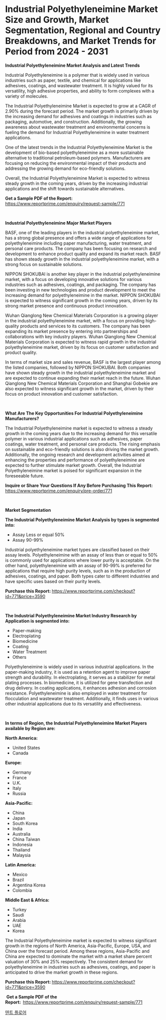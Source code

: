 <p><h1>Industrial Polyethyleneimine Market Size and Growth, Market Segmentation, Regional and Country Breakdowns, and Market Trends for Period from 2024 -  2031</h1></p><p><strong>Industrial Polyethyleneimine Market Analysis and Latest Trends</strong></p>
<p><p>Industrial Polyethyleneimine is a polymer that is widely used in various industries such as paper, textile, and chemical for applications like adhesives, coatings, and wastewater treatment. It is highly valued for its versatility, high adhesive properties, and ability to form complexes with a variety of molecules.</p><p>The Industrial Polyethyleneimine Market is expected to grow at a CAGR of 2.90% during the forecast period. The market growth is primarily driven by the increasing demand for adhesives and coatings in industries such as packaging, automotive, and construction. Additionally, the growing awareness about wastewater treatment and environmental concerns is fueling the demand for Industrial Polyethyleneimine in water treatment applications.</p><p>One of the latest trends in the Industrial Polyethyleneimine Market is the development of bio-based polyethyleneimine as a more sustainable alternative to traditional petroleum-based polymers. Manufacturers are focusing on reducing the environmental impact of their products and addressing the growing demand for eco-friendly solutions.</p><p>Overall, the Industrial Polyethyleneimine Market is expected to witness steady growth in the coming years, driven by the increasing industrial applications and the shift towards sustainable alternatives.</p></p>
<p><strong>Get a Sample PDF of the Report:&nbsp;</strong> <a href="https://www.reportprime.com/enquiry/request-sample/771">https://www.reportprime.com/enquiry/request-sample/771</a></p>
<p>&nbsp;</p>
<p><strong>Industrial Polyethyleneimine Major Market Players</strong></p>
<p><p>BASF, one of the leading players in the industrial polyethyleneimine market, has a strong global presence and offers a wide range of applications for polyethyleneimine including paper manufacturing, water treatment, and personal care products. The company has been focusing on research and development to enhance product quality and expand its market reach. BASF has shown steady growth in the industrial polyethyleneimine market, with a strong focus on sustainable solutions.</p><p>NIPPON SHOKUBAI is another key player in the industrial polyethyleneimine market, with a focus on developing innovative solutions for various industries such as adhesives, coatings, and packaging. The company has been investing in new technologies and product development to meet the increasing demand for polyethyleneimine in the market. NIPPON SHOKUBAI is expected to witness significant growth in the coming years, driven by its strong market presence and continuous product innovation.</p><p>Wuhan Qianglong New Chemical Materials Corporation is a growing player in the industrial polyethyleneimine market, with a focus on providing high-quality products and services to its customers. The company has been expanding its market presence by entering into partnerships and collaborations with key industry players. Wuhan Qianglong New Chemical Materials Corporation is expected to witness rapid growth in the industrial polyethyleneimine market, driven by its focus on customer satisfaction and product quality.</p><p>In terms of market size and sales revenue, BASF is the largest player among the listed companies, followed by NIPPON SHOKUBAI. Both companies have shown steady growth in the industrial polyethyleneimine market and are expected to continue expanding their market reach in the future. Wuhan Qianglong New Chemical Materials Corporation and Shanghai Gobekie are also expected to witness significant growth in the market, driven by their focus on product innovation and customer satisfaction.</p></p>
<p>&nbsp;</p>
<p><strong>What Are The Key Opportunities For Industrial Polyethyleneimine Manufacturers?</strong></p>
<p><p>The Industrial Polyethyleneimine market is expected to witness a steady growth in the coming years due to the increasing demand for this versatile polymer in various industrial applications such as adhesives, paper coatings, water treatment, and personal care products. The rising emphasis on sustainable and eco-friendly solutions is also driving the market growth. Additionally, the ongoing research and development activities aimed at enhancing the properties and performance of polyethyleneimine are expected to further stimulate market growth. Overall, the Industrial Polyethyleneimine market is poised for significant expansion in the foreseeable future.</p></p>
<p><strong>Inquire or Share Your Questions If Any Before Purchasing This Report:</strong> <a href="https://www.reportprime.com/enquiry/pre-order/771">https://www.reportprime.com/enquiry/pre-order/771</a></p>
<p>&nbsp;</p>
<p><strong>Market Segmentation</strong></p>
<p><strong>The Industrial Polyethyleneimine Market Analysis by types is segmented into:</strong></p>
<p><ul><li>Assay Less or equal 50%</li><li>Assay 90-99%</li></ul></p>
<p><p>Industrial polyethyleneimine market types are classified based on their assay levels. Polyethyleneimine with an assay of less than or equal to 50% is commonly used for applications where lower purity is acceptable. On the other hand, polyethyleneimine with an assay of 90-99% is preferred for applications that require high purity levels, such as in the production of adhesives, coatings, and paper. Both types cater to different industries and have specific uses based on their purity levels.</p></p>
<p><strong>Purchase this Report:&nbsp;</strong><a href="https://www.reportprime.com/checkout?id=771&price=3590">https://www.reportprime.com/checkout?id=771&price=3590</a></p>
<p>&nbsp;</p>
<p><strong>The Industrial Polyethyleneimine Market Industry Research by Application is segmented into:</strong></p>
<p><ul><li>Paper-making</li><li>Electroplating</li><li>Biomedicine</li><li>Coating</li><li>Water Treatment</li><li>Others</li></ul></p>
<p><p>Polyethyleneimine is widely used in various industrial applications. In the paper-making industry, it is used as a retention agent to improve paper strength and durability. In electroplating, it serves as a stabilizer for metal plating processes. In biomedicine, it is utilized for gene transfection and drug delivery. In coating applications, it enhances adhesion and corrosion resistance. Polyethyleneimine is also employed in water treatment for flocculation and wastewater treatment. Additionally, it finds uses in various other industrial applications due to its versatility and effectiveness.</p></p>
<p>&nbsp;</p>
<p><strong>In terms of Region, the Industrial Polyethyleneimine Market Players available by Region are:</strong></p>
<p>
    <p> <strong> North America: </strong>
        <ul>
            <li>United States</li>
            <li>Canada</li>
        </ul>
        </p> 
    <p> <strong> Europe: </strong>
        <ul>
            <li>Germany</li>
            <li>France</li>
            <li>U.K.</li>
            <li>Italy</li>
            <li>Russia</li>
        </ul>
        </p> 
    <p> <strong> Asia-Pacific: </strong>
        <ul>
            <li>China</li>
            <li>Japan</li>
            <li>South Korea</li>
            <li>India</li>
            <li>Australia</li>
            <li>China Taiwan</li>
            <li>Indonesia</li>
            <li>Thailand</li>
            <li>Malaysia</li>
        </ul>
        </p> 
    <p> <strong> Latin America: </strong>
        <ul>
            <li>Mexico</li>
            <li>Brazil</li>
            <li>Argentina Korea</li>
            <li>Colombia</li>
        </ul>
        </p> 
    <p> <strong> Middle East & Africa: </strong>
        <ul>
            <li>Turkey</li>
            <li>Saudi</li>
            <li>Arabia</li>
            <li>UAE</li>
            <li>Korea</li>
        </ul>
    </p>
    </p>
<p><p>The Industrial Polyethyleneimine market is expected to witness significant growth in the regions of North America, Asia-Pacific, Europe, USA, and China over the forecast period. Among these regions, Asia-Pacific and China are expected to dominate the market with a market share percent valuation of 30% and 25% respectively. The consistent demand for polyethyleneimine in industries such as adhesives, coatings, and paper is anticipated to drive the market growth in these regions.</p></p>
<p><strong>Purchase this Report: </strong><a href="https://www.reportprime.com/checkout?id=771&price=3590">https://www.reportprime.com/checkout?id=771&price=3590</a></p>
<p>&nbsp;<strong>Get a Sample PDF of the Report:&nbsp;&nbsp;</strong><a href="https://www.reportprime.com/enquiry/request-sample/771">https://www.reportprime.com/enquiry/request-sample/771</a></p>
<p><strong></strong></p>
<p><p><a href="https://medium.com/@conradkirrlin76575/%ED%85%90%ED%8A%B8-%EB%B0%94%EB%8B%A5-%EC%8B%9C%EC%9E%A5-%EC%A1%B0%EC%82%AC-%EB%B3%B4%EA%B3%A0%EC%84%9C-%EA%B7%B8-%EC%97%AD%EC%82%AC-%EB%B0%8F-2024%EB%85%84%EB%B6%80%ED%84%B0-2031%EB%85%84%EA%B9%8C%EC%A7%80%EC%9D%98-%EC%98%88%EC%B8%A1-47360e6fd28c">텐트 플로어</a></p></p>